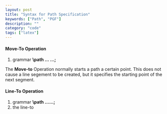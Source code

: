 ```yaml
---
layout: post
title: "Syntax for Path Specification"
keywords: ["Path", "PGF"]
description: ""
category: "code"
tags: ["latex"]
---
```


#### Move-To Operation

1. grammar **\path ... <coordinate>...;**

The **Move-to** Operation normally starts a path a certain point. This does not cause a line segement to be created, but it specifies
the starting point of the next segment.

#### Line-To Operation
1. grammar **\path ...<coordinate>...;**
2. the line-to

